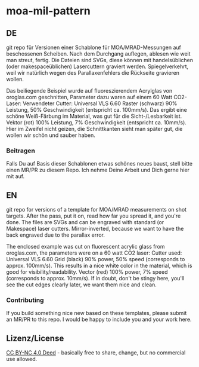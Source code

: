 # moa-mil-pattern

## DE

git repo für Versionen einer Schablone für MOA/MRAD-Messungen auf beschossenen Scheiben. Nach dem Durchgang auflegen, ablesen wie weit man streut, fertig.
Die Dateien sind SVGs, diese können mit handelsüblichen (oder makespaceüblichen) Lasercuttern graviert werden. Spiegelverkehrt, weil wir natürlich wegen des Parallaxenfehlers die Rückseite gravieren wollen.

Das beiliegende Beispiel wurde auf fluoreszierendem Acrylglas von oroglas.com geschnitten, Parameter dazu waren auf einem 60 Watt CO2-Laser:
Verwendeter Cutter: Universal VLS 6.60
Raster (schwarz) 90% Leistung, 50% Geschwindigkeit (entspricht ca. 100mm/s). Das ergibt eine schöne Weiß-Färbung im Material, was gut für die Sicht-/Lesbarkeit ist.
Vektor (rot) 100% Leistung, 7% Geschwindigkeit (entspricht ca. 10mm/s). Hier im Zweifel nicht geizen, die Schnittkanten sieht man später gut, die wollen wir schön und sauber haben.

### Beitragen

Falls Du auf Basis dieser Schablonen etwas schönes neues baust, stell bitte einen MR/PR zu diesem Repo. Ich nehme Deine Arbeit und Dich gerne hier mit auf.

## EN

git repo for versions of a template for MOA/MRAD measurements on shot targets. After the pass, put it on, read how far you spread it, and you're done.
The files are SVGs and can be engraved with standard (or Makespace) laser cutters. Mirror-inverted, because we want to have the back engraved due to the parallax error.

The enclosed example was cut on fluorescent acrylic glass from oroglas.com, the parameters were on a 60 watt CO2 laser:
Cutter used: Universal VLS 6.60
Grid (black) 90% power, 50% speed (corresponds to approx. 100mm/s). This results in a nice white color in the material, which is good for visibility/readability.
Vector (red) 100% power, 7% speed (corresponds to approx. 10mm/s). If in doubt, don't be stingy here, you'll see the cut edges clearly later, we want them nice and clean.

### Contributing

If you build something nice new based on these templates, please submit an MR/PR to this repo. I would be happy to include you and your work here.

## Lizenz/License

[CC BY-NC 4.0 Deed](https://creativecommons.org/licenses/by-nc/4.0/) - basically free to share, change, but no commercial use allowed.
